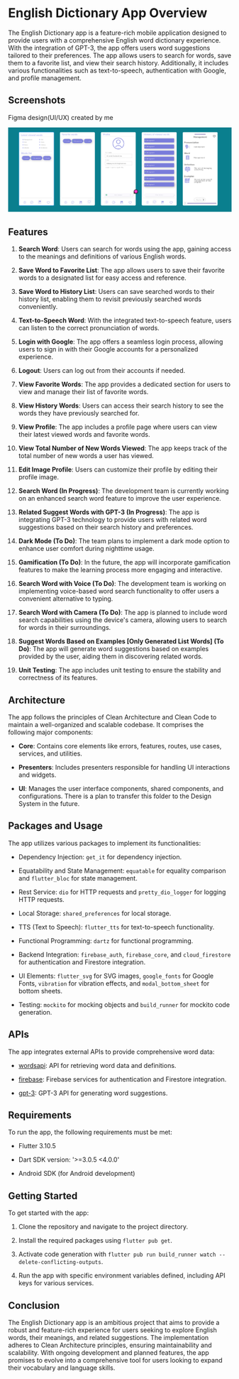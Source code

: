 # English Dictionary App Overview

The English Dictionary app is a feature-rich mobile application designed to provide users with a comprehensive English word dictionary experience. With the integration of GPT-3, the app offers users word suggestions tailored to their preferences. The app allows users to search for words, save them to a favorite list, and view their search history. Additionally, it includes various functionalities such as text-to-speech, authentication with Google, and profile management.

## Screenshots
Figma design(UI/UX) created by me

![Alt Text](images/figma.png)

## Features

1. **Search Word**: Users can search for words using the app, gaining access to the meanings and definitions of various English words.

2. **Save Word to Favorite List**: The app allows users to save their favorite words to a designated list for easy access and reference.

3. **Save Word to History List**: Users can save searched words to their history list, enabling them to revisit previously searched words conveniently.

4. **Text-to-Speech Word**: With the integrated text-to-speech feature, users can listen to the correct pronunciation of words.

5. **Login with Google**: The app offers a seamless login process, allowing users to sign in with their Google accounts for a personalized experience.

6. **Logout**: Users can log out from their accounts if needed.

7. **View Favorite Words**: The app provides a dedicated section for users to view and manage their list of favorite words.

8. **View History Words**: Users can access their search history to see the words they have previously searched for.

9. **View Profile**: The app includes a profile page where users can view their latest viewed words and favorite words.

10. **View Total Number of New Words Viewed**: The app keeps track of the total number of new words a user has viewed.

11. **Edit Image Profile**: Users can customize their profile by editing their profile image.

12. **Search Word (In Progress)**: The development team is currently working on an enhanced search word feature to improve the user experience.

13. **Related Suggest Words with GPT-3 (In Progress)**: The app is integrating GPT-3 technology to provide users with related word suggestions based on their search history and preferences.

14. **Dark Mode (To Do)**: The team plans to implement a dark mode option to enhance user comfort during nighttime usage.

15. **Gamification (To Do)**: In the future, the app will incorporate gamification features to make the learning process more engaging and interactive.

16. **Search Word with Voice (To Do)**: The development team is working on implementing voice-based word search functionality to offer users a convenient alternative to typing.

17. **Search Word with Camera (To Do)**: The app is planned to include word search capabilities using the device's camera, allowing users to search for words in their surroundings.

18. **Suggest Words Based on Examples [Only Generated List Words] (To Do)**: The app will generate word suggestions based on examples provided by the user, aiding them in discovering related words.

19. **Unit Testing**: The app includes unit testing to ensure the stability and correctness of its features.

## Architecture

The app follows the principles of Clean Architecture and Clean Code to maintain a well-organized and scalable codebase. It comprises the following major components:

- **Core**: Contains core elements like errors, features, routes, use cases, services, and utilities.

- **Presenters**: Includes presenters responsible for handling UI interactions and widgets.

- **UI**: Manages the user interface components, shared components, and configurations. There is a plan to transfer this folder to the Design System in the future.

## Packages and Usage

The app utilizes various packages to implement its functionalities:

- Dependency Injection: `get_it` for dependency injection.

- Equatability and State Management: `equatable` for equality comparison and `flutter_bloc` for state management.

- Rest Service: `dio` for HTTP requests and `pretty_dio_logger` for logging HTTP requests.

- Local Storage: `shared_preferences` for local storage.

- TTS (Text to Speech): `flutter_tts` for text-to-speech functionality.

- Functional Programming: `dartz` for functional programming.

- Backend Integration: `firebase_auth`, `firebase_core`, and `cloud_firestore` for authentication and Firestore integration.

- UI Elements: `flutter_svg` for SVG images, `google_fonts` for Google Fonts, `vibration` for vibration effects, and `modal_bottom_sheet` for bottom sheets.

- Testing: `mockito` for mocking objects and `build_runner` for mockito code generation.

## APIs

The app integrates external APIs to provide comprehensive word data:

- [wordsapi](https://www.wordsapi.com/): API for retrieving word data and definitions.

- [firebase](https://firebase.google.com/): Firebase services for authentication and Firestore integration.

- [gpt-3](https://openai.com/blog/openai-api/): GPT-3 API for generating word suggestions.

## Requirements

To run the app, the following requirements must be met:

- Flutter 3.10.5

- Dart SDK version: '>=3.0.5 <4.0.0'

- Android SDK (for Android development)

## Getting Started

To get started with the app:

1. Clone the repository and navigate to the project directory.

2. Install the required packages using `flutter pub get`.

3. Activate code generation with `flutter pub run build_runner watch --delete-conflicting-outputs`.

4. Run the app with specific environment variables defined, including API keys for various services.

## Conclusion

The English Dictionary app is an ambitious project that aims to provide a robust and feature-rich experience for users seeking to explore English words, their meanings, and related suggestions. The implementation adheres to Clean Architecture principles, ensuring maintainability and scalability. With ongoing development and planned features, the app promises to evolve into a comprehensive tool for users looking to expand their vocabulary and language skills.
